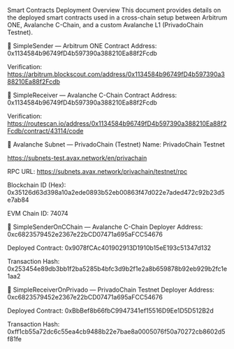 Smart Contracts Deployment Overview
This document provides details on the deployed smart contracts used in a cross-chain setup between Arbitrum ONE, Avalanche C-Chain, and a custom Avalanche L1 (PrivadoChain Testnet).


🔹 SimpleSender — Arbitrum ONE
Contract Address: 0x1134584b96749fD4b597390a388210Ea88f2Fcdb

Verification: https://arbitrum.blockscout.com/address/0x1134584b96749fD4b597390a388210Ea88f2Fcdb

🔹 SimpleReceiver — Avalanche C-Chain
Contract Address: 0x1134584b96749fD4b597390a388210Ea88f2Fcdb

Verification: https://routescan.io/address/0x1134584b96749fD4b597390a388210Ea88f2Fcdb/contract/43114/code

🔹 Avalanche Subnet — PrivadoChain (Testnet)
Name: PrivadoChain Testnet

https://subnets-test.avax.network/en/privachain

RPC URL: https://subnets.avax.network/privachain/testnet/rpc

Blockchain ID (Hex): 0x35126d63d398a10a2ede0893b52eb00863f47d022e7aded472c92b23d5e7ab84

EVM Chain ID: 74074

🔹 SimpleSenderOnCChain — Avalanche C-Chain
Deployer Address: 0xc6823579452e2367e22bCD07471a695aFCC54676

Deployed Contract: 0x9078fCAc401902913D1910b15eE193c51347d132

Transaction Hash:
0x253454e89db3bb1f2ba5285b4bfc3d9b2f1e2a8b659878b92eb929b2fc1e1aa2

🔹 SimpleReceiverOnPrivado — PrivadoChain Testnet
Deployer Address: 0xc6823579452e2367e22bCD07471a695aFCC54676

Deployed Contract: 0xBbBef8b66fbC9947341ef15516D9Ee1D5D512B2d

Transaction Hash:
0xff1cb55a72dc6c55ea4cb9488b22e7bae8a0005076f50a70272cb8602d5f81fe
